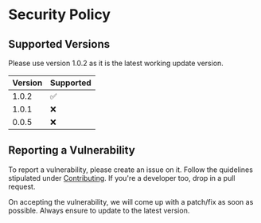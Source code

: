 # Security Policy

## Supported Versions

Please use version 1.0.2 as it is the latest working update version.

| Version | Supported          |
| ------- | ------------------ |
| 1.0.2	  | :white_check_mark: |
| 1.0.1   | :x:                |
| 0.0.5   | :x:                |

## Reporting a Vulnerability

To report a vulnerability, please create an issue on it. Follow the quidelines stipulated under [Contributing](CONTRIBUTING.md). If you're a developer too, drop in a pull request.

On accepting the vulnerability, we will come up with a patch/fix as soon as possible.
Always ensure to update to the latest version.

